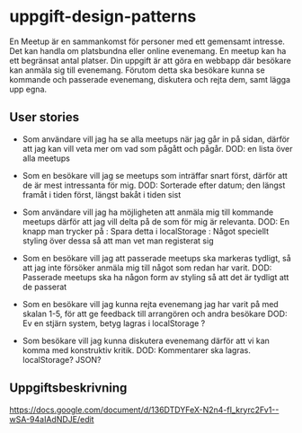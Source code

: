 # uppgift-design-patterns

En Meetup är en sammankomst för personer med ett gemensamt intresse. Det kan handla om platsbundna eller online evenemang. En meetup kan ha ett begränsat antal platser. Din uppgift är att göra en webbapp där besökare kan anmäla sig till evenemang. Förutom detta ska besökare kunna se kommande och passerade evenemang, diskutera och rejta dem, samt lägga upp egna.

## User stories
- Som användare vill jag ha se alla meetups när jag går in på sidan, därför att jag kan vill veta mer om vad som pågått och pågår.
  DOD: en lista över alla meetups
  
- Som en besökare vill jag se meetups som inträffar snart först, därför att de är mest intressanta för mig.
  DOD: Sorterade efter datum; den längst framåt i tiden först, längst bakåt i tiden sist
  
- Som användare vill jag ha möjligheten att anmäla mig till kommande meetups därför att jag vill delta på de som för mig är relevanta.
  DOD: En knapp man trycker på
     : Spara detta i localStorage
     : Något speciellt styling över dessa så att man vet man registerat sig
  
- Som en besökare vill jag att passerade meetups ska markeras tydligt, så att jag inte försöker anmäla mig till något som redan har varit.
  DOD: Passerade meetups ska ha någon form av styling så att det är tydligt att de passerat
  
- Som en besökare vill jag kunna rejta evenemang jag har varit på med skalan 1-5, för att ge feedback till arrangören och andra besökare
  DOD: Ev en stjärn system, betyg lagras i localStorage ?
  
- Som besökare vill jag kunna diskutera evenemang därför att vi kan komma med konstruktiv kritik.
  DOD: Kommentarer ska lagras. localStorage? JSON?

## Uppgiftsbeskrivning

https://docs.google.com/document/d/136DTDYFeX-N2n4-fI_kryrc2Fv1--wSA-94aIAdNDJE/edit 
